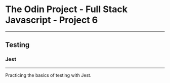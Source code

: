# The Odin Project - Full Stack Javascript - Project 6

---

## Testing

### Jest

---

Practicing the basics of testing with Jest.
